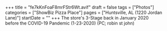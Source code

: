 +++
title = "fe7kKnFoaF8mrFStr6Wt.avif"
draft = false
tags = ["Photos"]
categories = ["ShowBiz Pizza Place"]
pages = ["Huntsville, AL (1220 Jordan Lane)"]
startDate = ""
+++
The store's 3-Stage back in January 2020 before the COVID-19 Pandemic (1-23-2020) (PC; robin st john)
